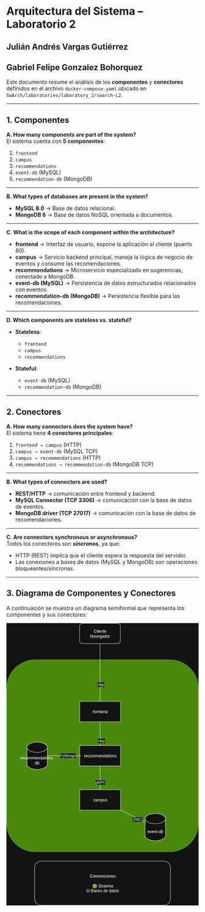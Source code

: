 # Arquitectura del Sistema – Laboratorio 2
## Julián Andrés Vargas Gutiérrez
## Gabriel Felipe Gonzalez Bohorquez

Este documento resume el análisis de los **componentes** y **conectores** definidos en el archivo `docker-compose.yaml` ubicado en `SwArch/laboratories/laboratory_2/swarch-L2`.

---

## 1. Componentes

**A. How many components are part of the system?**  
El sistema cuenta con **5 componentes**:  
1. `frontend`  
2. `campus`  
3. `recommendations`  
4. `event-db` (MySQL)  
5. `recommendation-db` (MongoDB)  

---

**B. What types of databases are present in the system?**  
- **MySQL 8.0** → Base de datos relacional.  
- **MongoDB 6** → Base de datos NoSQL orientada a documentos.  

---

**C. What is the scope of each component within the architecture?**  
- **frontend** → Interfaz de usuario, expone la aplicación al cliente (puerto 80).  
- **campus** → Servicio backend principal, maneja la lógica de negocio de eventos y consume las recomendaciones.  
- **recommendations** → Microservicio especializado en sugerencias, conectado a MongoDB.  
- **event-db (MySQL)** → Persistencia de datos estructurados relacionados con eventos.  
- **recommendation-db (MongoDB)** → Persistencia flexible para las recomendaciones.  

---

**D. Which components are stateless vs. stateful?**  
- **Stateless**:  
  - `frontend`  
  - `campus`  
  - `recommendations`  

- **Stateful**:  
  - `event-db` (MySQL)  
  - `recommendation-db` (MongoDB)  

---

## 2. Conectores

**A. How many connectors does the system have?**  
El sistema tiene **4 conectores principales**:  
1. `frontend → campus` (HTTP)  
2. `campus → event-db` (MySQL TCP)  
3. `campus → recommendations` (HTTP)  
4. `recommendations → recommendation-db` (MongoDB TCP)  

---

**B. What types of connectors are used?**  
- **REST/HTTP** → comunicación entre frontend y backend.  
- **MySQL Connector (TCP 3306)** → comunicación con la base de datos de eventos.  
- **MongoDB driver (TCP 27017)** → comunicación con la base de datos de recomendaciones.  

---

**C. Are connectors synchronous or asynchronous?**  
Todos los conectores son **síncronos**, ya que:  
- HTTP (REST) implica que el cliente espera la respuesta del servidor.  
- Las conexiones a bases de datos (MySQL y MongoDB) son operaciones bloqueantes/síncronas.  

---

## 3. Diagrama de Componentes y Conectores

A continuación se muestra un diagrama semiformal que representa los componentes y sus conectores:

![Componentes y Conectores](CyC.png)


